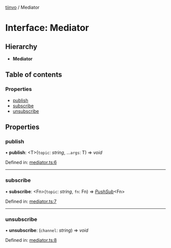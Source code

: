 [tiinvo](../README.md) / Mediator

# Interface: Mediator

## Hierarchy

* **Mediator**

## Table of contents

### Properties

- [publish](mediator.md#publish)
- [subscribe](mediator.md#subscribe)
- [unsubscribe](mediator.md#unsubscribe)

## Properties

### publish

• **publish**: <T\>(`topic`: *string*, ...`args`: T) => *void*

Defined in: [mediator.ts:6](https://github.com/OctoD/tiinvo/blob/0105242/src/mediator.ts#L6)

___

### subscribe

• **subscribe**: <Fn\>(`topic`: *string*, `fn`: Fn) => [*PushSub*](pushsub.md)<Fn\>

Defined in: [mediator.ts:7](https://github.com/OctoD/tiinvo/blob/0105242/src/mediator.ts#L7)

___

### unsubscribe

• **unsubscribe**: (`channel`: *string*) => *void*

Defined in: [mediator.ts:8](https://github.com/OctoD/tiinvo/blob/0105242/src/mediator.ts#L8)
